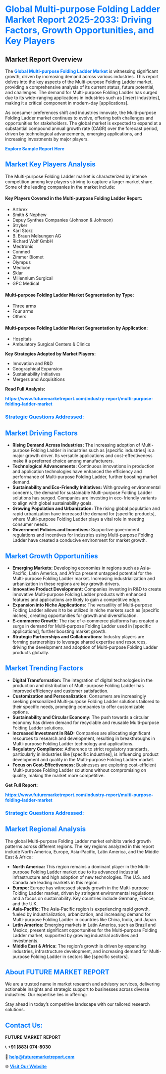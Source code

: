 <h1 style="color: #007BFF;">Global Multi-purpose Folding Ladder Market Report 2025-2033: Driving Factors, Growth Opportunities, and Key Players</h1>

<section id="overview">
<h2>Market Report Overview</h2>
<p>The <a href="https://www.futuremarketreport.com/industry-report/multi-purpose-folding-ladder-market" style="color: #007BFF; text-decoration: none;"><strong>Global Multi-purpose Folding Ladder Market</strong></a> is witnessing significant growth, driven by increasing demand across various industries. This report delves into the key aspects of the Multi-purpose Folding Ladder market, providing a comprehensive analysis of its current status, future potential, and challenges. The demand for Multi-purpose Folding Ladder has surged due to its wide-ranging applications in industries such as [insert industries], making it a critical component in modern-day [applications].</p>
<p>As consumer preferences shift and industries innovate, the Multi-purpose Folding Ladder market continues to evolve, offering both challenges and opportunities for stakeholders. The global market is expected to expand at a substantial compound annual growth rate (CAGR) over the forecast period, driven by technological advancements, emerging applications, and increasing investments by major players.</p>
</section>

<section id="overview">
<p><a href="https://www.futuremarketreport.com/request-sample/reportId=33642" style="color: #007BFF; text-decoration: none;"><strong>Explore Sample Report Here</strong></a></p>
</section>

<section id="key-players">
<h2 style="color: #007BFF;">Market Key Players Analysis</h2>
<p>The Multi-purpose Folding Ladder market is characterized by intense competition among key players striving to capture a larger market share. Some of the leading companies in the market include:</p>
<h4>Key Players Covered in the Multi-purpose Folding Ladder Report:</h4>
<ul><li>Arthrex</li><li>Smith &amp; Nephew</li><li>Depuy Synthes Companies (Johnson &amp; Johnson)</li><li>Stryker</li><li>Karl Storz</li><li>B. Braun Melsungen AG</li><li>Richard Wolf GmbH</li><li>Medtronic</li><li>Conmed</li><li>Zimmer Biomet</li><li>Olympus</li><li>Medicon</li><li>Sklar</li><li>Millennium Surgical</li><li>GPC Medical</li></ul>
<h4>Multi-purpose Folding Ladder Market Segmentation by Type:</h4>
<ul><li>Three arms</li><li>Four arms</li><li>Others</li></ul>

<h4>Multi-purpose Folding Ladder Market Segmentation by Application:</h4>
<ul><li>Hospitals</li><li>Ambulatory Surgical Centers &amp; Clinics</li></ul>
<p><strong>Key Strategies Adopted by Market Players:</strong></p>
<ul>
<li>Innovation and R&D</li>
<li>Geographical Expansion</li>
<li>Sustainability Initiatives</li>
<li>Mergers and Acquisitions</li>
</ul>
</section>

<section>
<p><strong>Read Full Analysis: </strong></p><a href="https://www.futuremarketreport.com/industry-report/multi-purpose-folding-ladder-market" style="color: #007BFF; text-decoration: none;"><strong>https://www.futuremarketreport.com/industry-report/multi-purpose-folding-ladder-market</strong></a>
<h3 style="color: #007BFF;">Strategic Questions Addressed:</h3>
</section>

<section id="driving-factors">
<h2 style="color: #007BFF;">Market Driving Factors</h2>
<ul>
<li><strong>Rising Demand Across Industries:</strong> The increasing adoption of Multi-purpose Folding Ladder in industries such as [specific industries] is a major growth driver. Its versatile applications and cost-effectiveness make it a preferred choice among manufacturers.</li>
<li><strong>Technological Advancements:</strong> Continuous innovations in production and application technologies have enhanced the efficiency and performance of Multi-purpose Folding Ladder, further boosting market demand.</li>
<li><strong>Sustainability and Eco-Friendly Initiatives:</strong> With growing environmental concerns, the demand for sustainable Multi-purpose Folding Ladder solutions has surged. Companies are investing in eco-friendly variants to align with global sustainability goals.</li>
<li><strong>Growing Population and Urbanization:</strong> The rising global population and rapid urbanization have increased the demand for [specific products], where Multi-purpose Folding Ladder plays a vital role in meeting consumer needs.</li>
<li><strong>Government Policies and Incentives:</strong> Supportive government regulations and incentives for industries using Multi-purpose Folding Ladder have created a conducive environment for market growth.</li>
</ul>
</section>

<section id="growth-opportunities">
<h2 style="color: #007BFF;">Market Growth Opportunities</h2>
<ul>
<li><strong>Emerging Markets:</strong> Developing economies in regions such as Asia-Pacific, Latin America, and Africa present untapped potential for the Multi-purpose Folding Ladder market. Increasing industrialization and urbanization in these regions are key growth drivers.</li>
<li><strong>Innovative Product Development:</strong> Companies investing in R&D to create innovative Multi-purpose Folding Ladder products with enhanced features and applications are likely to gain a competitive edge.</li>
<li><strong>Expansion into Niche Applications:</strong> The versatility of Multi-purpose Folding Ladder allows it to be utilized in niche markets such as [specific niches], creating opportunities for growth and diversification.</li>
<li><strong>E-commerce Growth:</strong> The rise of e-commerce platforms has created a surge in demand for Multi-purpose Folding Ladder used in [specific applications], further boosting market growth.</li>
<li><strong>Strategic Partnerships and Collaborations:</strong> Industry players are forming partnerships to leverage shared expertise and resources, driving the development and adoption of Multi-purpose Folding Ladder products globally.</li>
</ul>
</section>

<section id="trending-factors">
<h2 style="color: #007BFF;">Market Trending Factors</h2>
<ul>
<li><strong>Digital Transformation:</strong> The integration of digital technologies in the production and distribution of Multi-purpose Folding Ladder has improved efficiency and customer satisfaction.</li>
<li><strong>Customization and Personalization:</strong> Consumers are increasingly seeking personalized Multi-purpose Folding Ladder solutions tailored to their specific needs, prompting companies to offer customizable options.</li>
<li><strong>Sustainability and Circular Economy:</strong> The push towards a circular economy has driven demand for recyclable and reusable Multi-purpose Folding Ladder solutions.</li>
<li><strong>Increased Investment in R&D:</strong> Companies are allocating significant resources to research and development, resulting in breakthroughs in Multi-purpose Folding Ladder technology and applications.</li>
<li><strong>Regulatory Compliance:</strong> Adherence to strict regulatory standards, particularly in industries like [specific industries], is influencing product development and quality in the Multi-purpose Folding Ladder market.</li>
<li><strong>Focus on Cost-Effectiveness:</strong> Businesses are exploring cost-efficient Multi-purpose Folding Ladder solutions without compromising on quality, making the market more competitive.</li>
</ul>
</section>

<section>
<p><strong>Get Full Report: </strong></p><a href="https://www.futuremarketreport.com/industry-report/multi-purpose-folding-ladder-market" style="color: #007BFF; text-decoration: none;"><strong>https://www.futuremarketreport.com/industry-report/multi-purpose-folding-ladder-market</strong></a>
<h3 style="color: #007BFF;">Strategic Questions Addressed:</h3>
</section>


<section id="regional-analysis">
<h2 style="color: #007BFF;">Market Regional Analysis</h2>
<p>The global Multi-purpose Folding Ladder market exhibits varied growth patterns across different regions. The key regions analyzed in this report include North America, Europe, Asia-Pacific, Latin America, and the Middle East & Africa:</p>
<ul>
<li><strong>North America:</strong> This region remains a dominant player in the Multi-purpose Folding Ladder market due to its advanced industrial infrastructure and high adoption of new technologies. The U.S. and Canada are leading markets in this region.</li>
<li><strong>Europe:</strong> Europe has witnessed steady growth in the Multi-purpose Folding Ladder market, driven by stringent environmental regulations and a focus on sustainability. Key countries include Germany, France, and the U.K.</li>
<li><strong>Asia-Pacific:</strong> The Asia-Pacific region is experiencing rapid growth, fueled by industrialization, urbanization, and increasing demand for Multi-purpose Folding Ladder in countries like China, India, and Japan.</li>
<li><strong>Latin America:</strong> Emerging markets in Latin America, such as Brazil and Mexico, present significant opportunities for the Multi-purpose Folding Ladder market, supported by growing industrial activities and investments.</li>
<li><strong>Middle East & Africa:</strong> The region’s growth is driven by expanding industries, infrastructure development, and increasing demand for Multi-purpose Folding Ladder in sectors like [specific sectors].</li>
</ul>
</section>

<footer>
<h2 style="color: #007BFF;">About FUTURE MARKET REPORT</h2>
<p>We are a trusted name in market research and advisory services, delivering actionable insights and strategic support to businesses across diverse industries. Our expertise lies in offering:</p>

<p>Stay ahead in today’s competitive landscape with our tailored research solutions.</p>

<h2 style="color: #007BFF;">Contact Us:</h2>
<p><strong>FUTURE MARKET REPORT</strong></p>
<p>📞 <strong>+91 (883) 074-8030</strong></p>
<p>📧 <strong><a href="mailto:help@futuremarketreport.com" style="color: #007BFF;">help@futuremarketreport.com</a></strong></p>
<p>🌐 <strong><a href="https://www.futuremarketreport.com/" style="color: #007BFF;">Visit Our Website</a></strong></p>
</footer>